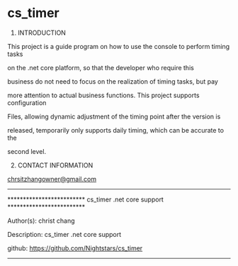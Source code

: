 # cs_timer
 1.    INTRODUCTION
 
This project is a guide program on how to use the console to perform timing tasks

on the .net core platform, so that the developer who require this

business do not need to focus on the realization of timing tasks, but pay 

more attention to actual business functions. This project supports configuration 

Files, allowing dynamic adjustment of the timing point after the version is 

released, temporarily only supports daily timing, which can be accurate to the 

second level.

2.    CONTACT INFORMATION

chrsitzhangowner@gmail.com

----------------------------------------------------------------------------- 

************************* cs_timer .net core support *************************

   Author(s):   christ chang
   
   Description: cs_timer .net core support
   
   github: https://github.com/Nightstars/cs_timer
   
*******************************************************************************
